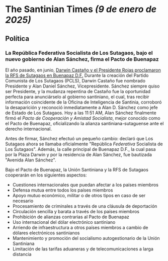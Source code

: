 # The Santinian Times _(9 de enero de 2025)_

## Política

### La República Federativa Socialista de Los Sutagaos, bajo el nuevo gobierno de Alan Sánchez, firma el Pacto de Buenapaz

El año pasado, en junio, [Darwin Castaño y el Presidente Rojas proclamaron la RFS de Sutagaos en Buenapaz D.F.](/2024/06/times_06-02-2024.html#darwin-castaño-proclamó-la-república-federal-socialista-de-los-sutagaos-tras-visita-del-presidente-rojas)
Durante la creación del Partido Comunista de Los Sutagaos (PCLS), Darwin Castaño fue nombrado Presidente y Alan Daniel Sánchez,
Vicepresidente. Sánchez siempre quiso ser Presidente, y la mudanza repentina de Castaño fue la oportunidad perfecta para
anunciárselo al gobierno santiniano, el cual, tras recibir información coincidente de la Oficina de Inteligencia de Santinia,
corroboró la desaparición y reconoció inmediatamente a Alan D. Sánchez como jefe de Estado de Los Sutagaos. Hoy a las 11:51
AM, Alan Sánchez finalmente firmó el _Pacto de Cooperación y Amistad Socialista_, mejor conocido como el Pacto de Buenapaz,
oficializando la alianza santiniana-sutaguense ante el derecho internacional.

Antes de firmar, Sánchez efectuó un pequeño cambio: declaró que Los Sutagaos ahora se llamaba
oficialmente "República _Federativa_ Socialista de Los Sutagaos". Además, la calle principal de Buenapaz D.F., la cual
pasa por la Plaza Darwin y por la residencia de Alan Sánchez, fue bautizada "Avenida Alan Sánchez".

Bajo el Pacto de Buenapaz, la Unión Santiniana y la RFS de Sutagaos cooperarán en los siguientes aspectos:

* Cuestiones internacionales que puedan afectar a los países miembros
* Defensa mutua entre todos los países miembros
* Apoyo mutuo económico, militar o de otros tipos en caso de ser necesario
* Procesamiento de criminales a través de una cláusula de deportación
* Circulación sencilla y barata a través de los países miembros
* Prohibición de alianzas contrarias al Pacto de Buenapaz
* Uso internacional del dólar electrónico santiniano
* Arriendo de infraestructura a otros países miembros a cambio de dólares electrónicos santinianos
* Mantenimiento y promoción del socialismo autogestionario de la Unión Santiniana
* Limitación de las tarifas aduaneras y de telecomunicaciones a larga distancia
